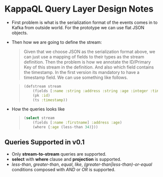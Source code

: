 # KappaQL Query Layer Design Notes

* First problem is what is the serialization format of the events comes in to Kafka from outside world. For the 
  prototype we can use flat JSON objects.
* Then how we are going to define the stream:
    > Given that we choose JSON as the serialization format above, we can just use a mapping of fields to their types 
    > as the stream definition. Then the problem is how we annotate the ID/Primary Key of this stream in the definition.
    > And also which field contains the timestamp. In the first version its mandatory to have a timestamp field.
    > We can use something like follows.
    
    > ```clojure
    > (defstream stream
    >     (fields [:name :string :address :string :age :integer :timestamp :long])
    >     (pk :id)
    >     (ts :timestamp))
    > ```
    
* How the queries looks like
    > ```clojure
    > (select stream
    >     (fields [:name :firstname] :address :age)
    >     (where {:age (less-than 34)}))
    >```

## Queries Supported in v0.1

- Only **stream-to-stream** queries are supported. 
- **select** with **where** clause and **projection** is supported.
- *less-than*, *greater-than*, *equal*, *like*, *(greater-than|less-than)-or-equal* conditions composed with *AND* or *OR* is supported.
